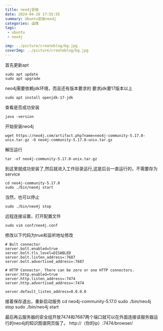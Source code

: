 ```yaml
---
title: neo4j安装
date: 2024-04-26 17:55:55
summary: Ubuntu安装neo4j
categories: 运维
tags: 
 - ubuntu
 - neo4j

img: ../picture/createblog/bg.jpg
coverImg: ../picture/createblog/bg.jpg
---
```


首先更新apt
```
sudo apt update
sudo apt upgrade
```

neo4j需要依赖jdk环境，而且还有版本要求的
要求jdk要17版本以上
```
sudo apt install openjdk-17-jdk
```
查看是否成功安装
```
java -version
```
开始安装neo4j
```
wget https://neo4j.com/artifact.php?name=neo4j-community-5.17.0-unix.tar.gz -O neo4j-community-5.17.0-unix.tar.gz
```
解压运行
```
tar -xf neo4j-community-5.17.0-unix.tar.gz
```

到这里就成功安装了,然后就进入工作目录运行,这是后台一直运行的，不需要存为service
```
cd neo4j-community-5.17.0
sudo ./bin/neo4j start
```
当然，也可以停止
```
sudo ./bin/neo4j stop
```

远程连接设置，打开配置文件
```
sudo vim conf/neo4j.conf
```
修改以下代码为true和监听地址修改
```
# Bolt connector
server.bolt.enabled=true
server.bolt.tls_level=DISABLED
server.bolt.listen_address=:7687
server.bolt.advertised_address=:7687

# HTTP Connector. There can be zero or one HTTP connectors.
server.http.enabled=true
server.http.listen_address=:7474
server.http.advertised_address=:7474

server.default_listen_address=0.0.0.0
```
接着保存退出，重新启动服务
cd neo4j-community-5.17.0
sudo ./bin/neo4j stop
sudo ./bin/neo4j start

最后再云服务器的安全组开放7474和7687两个端口就可以在外面连接该服务器运行的neo4j的知识图谱网页版了。
http://（你的ip）:7474/browser/